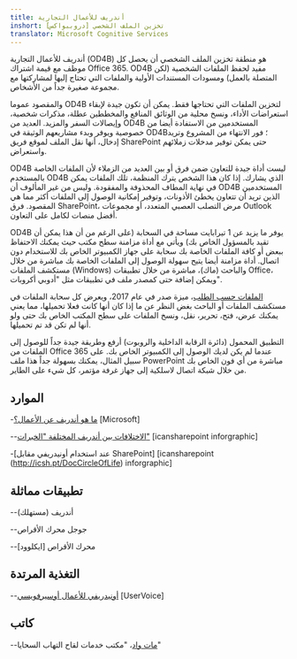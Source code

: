 ```yaml
---
title: أندريف للأعمال التجارية
inshort: تخزين الملف الشخصي [دروببواكس]
translator: Microsoft Cognitive Services
---
```



أندريف للأعمال التجارية (OD4B) هو منطقة تخزين الملف الشخصي أن يحصل كل موظف مع قيمة اشتراك Office 365. OD4B مفيد لحفظ الملفات الشخصية (لكن المتصلة بالعمل) ومسودات المستندات الأولية والملفات التي تحتاج إليها لمشاركتها مع مجموعة صغيرة جداً من الأشخاص.

والمقصود عموما OD4B لتخزين الملفات التي تحتاجها فقط. يمكن أن تكون جيدة لإبقاء استعراضات الأداء، ونسخ محلية من الوثائق المنافع والمخططين عطلة، مذكرات شخصية، وإيصالات السفر والمزيد. العديد من OD4B المستخدمين من الاستفادة أيضا من خصوصية ويوفر وبدء مشاريعهم الوثيقة في OD4B؛ فور الانتهاء من المشروع وتريد إدخال، أنها نقل الملف لموقع فريق SharePoint حتى يمكن توفير مدخلات زملائهم واستعراض.

OD4B ليست أداة جيدة للتعاون ضمن فرق أو بين العديد من الزملاء لأن الملفات الخاصة بالمستخدم OD4B الذي يشارك. إذا كان هذا الشخص يترك المنظمة، تلك الملفات يمكن في نهاية المطاف المحذوفة والمفقودة. وليس من غير المألوف أن OD4B المستخدمين الذين تريد أن تتعاون يخطئ الأذونات، وتوفير إمكانية الوصول إلى الملفات أكثر مما هي المقصود. فرق SharePoint، مرض التصلب العصبي المتعدد، أو مجموعات Outlook أفضل منصات لكامل على التعاون.

OD4B يوفر ما يزيد عن 1 تيرابايت مساحة في السحابة (على الرغم من أن هذا يمكن أن تقيد بالمسؤول الخاص بك) ويأتي مع أداة مزامنة سطح مكتب حيث يمكنك الاحتفاظ ببعض أو كافة الملفات الخاصة بك سحابة على جهاز الكمبيوتر الخاص بك للاستخدام دون اتصال. أداة مزامنة أيضا يتيح سهولة الوصول إلى الملفات الخاصة بك مباشرة من خلال مستكشف الملفات (Windows) والباحث (ماك)، مباشرة من خلال تطبيقات Office، ويمكن إضافة حتى كمصدر ملف في تطبيقات مثل "أدوبي أكروبات". 

[الملفات حسب الطلب](https://blogs.office.com/en-us/2017/05/11/introducing-onedrive-files-on-demand-and-additional-features-making-it-easier-to-access-and-share-files/)، ميزة صدر في عام 2017، ويعرض كل سحابة الملفات في مستكشف الملفات أو الباحث بغض النظر عن ما إذا كان أنها كانت فعلا تحميلها، مما يعني يمكنك عرض، فتح، تحرير، نقل، ونسخ الملفات على سطح المكتب الخاص بك حتى ولو أنها لم تكن قد تم تحميلها.

التطبيق المحمول (دائرة الرقابة الداخلية والروبوت) أرفع وطريقة جيدة جداً للوصول إلى الملفات من Office 365 عندما لم يكن لديك الوصول إلى الكمبيوتر الخاص بك. على سبيل المثال، يمكنك بسهولة جداً هذا ملف PowerPoint مباشرة من أي فون الخاص بك من خلال شبكة اتصال لاسلكية إلى جهاز غرفة مؤتمر، كل شيء على الطاير.

الموارد
---------

-[ما هو أندريف عن
    الأعمال؟](https://support.office.com/en-us/article/What-is-OneDrive-for-Business-187f90af-056f-47c0-9656-cc0ddca7fdc2)
    \[Microsoft\]

--[الاختلافات بين أندريف المختلفة
    "الخبرات"](http://icsh.pt/OneDriveTree) \[icansharepoint
    inforgraphic\]

-[عند استخدام أونيدريفي مقابل SharePoint] \[icansharepoint (http://icsh.pt/DocCircleOfLife)
    inforgraphic\]

تطبيقات مماثلة
--------------------

--أندريف (مستهلك)

--جوجل محرك الأقراص

--[ايكلوود] محرك الأقراص

التغذية المرتدة
---------

--[أونيدريفي للأعمال أوسيرفويسي](https://onedrive.uservoice.com/forums/262982-onedrive/category/86090-onedrive-for-business)
    \[UserVoice\]

كاتب
---------

--[مات واد](https://www.linkedin.com/in/thatmattwade/)، "مكتب خدمات لقاح التهاب السحايا"

